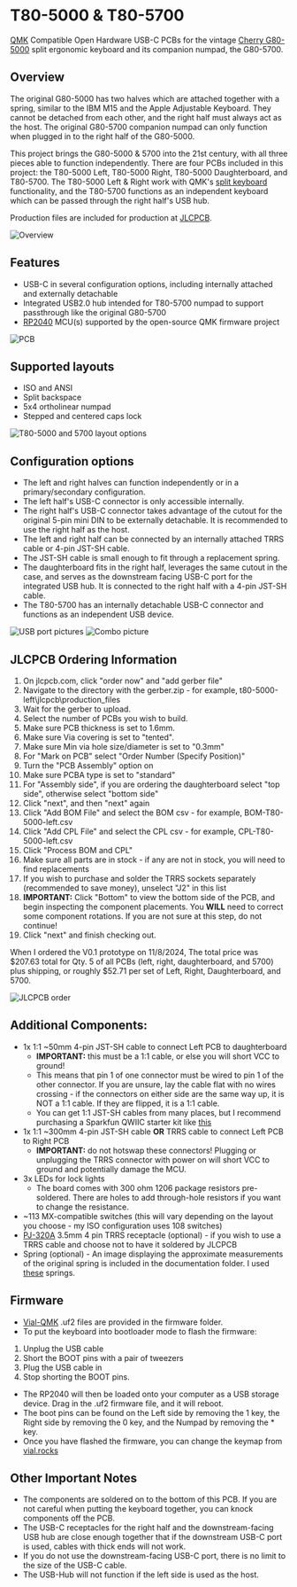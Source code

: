 # T80-5000 & T80-5700

[QMK](https://github.com/qmk/qmk_firmware) Compatible Open Hardware USB-C PCBs for the vintage [Cherry G80-5000](https://web.archive.org/web/20250114051116/https://deskthority.net/wiki/Cherry_G80-5000) split ergonomic keyboard and its companion numpad, the G80-5700.



## Overview
The original G80-5000 has two halves which are attached together with a spring, similar to the IBM M15 and the Apple Adjustable Keyboard. They cannot be detached from each other, and the right half must always act as the host.
The original G80-5700 companion numpad can only function when plugged in to the right half of the G80-5000.

This project brings the G80-5000 & 5700 into the 21st century, with all three pieces able to function independently.
There are four PCBs included in this project: the T80-5000 Left, T80-5000 Right, T80-5000 Daughterboard, and T80-5700.
The T80-5000 Left & Right work with QMK's [split keyboard](https://docs.qmk.fm/features/split_keyboard) functionality, and the T80-5700 functions as an independent keyboard which can be passed through the right half's USB hub.

Production files are included for production at [JLCPCB](https://jlcpcb.com/).

![Overview](https://github.com/nearestexit/t80-5000/blob/main/documentation/DSC03446.JPG)


## Features
 - USB-C in several configuration options, including internally attached and externally detachable
 - Integrated USB2.0 hub intended for T80-5700 numpad to support passthrough like the original G80-5700
 - [RP2040](https://www.raspberrypi.com/products/rp2040/specifications/) MCU(s) supported by the open-source QMK firmware project

![PCB](https://github.com/nearestexit/t80-5000/blob/main/documentation/allcombo.png)

## Supported layouts
 - ISO and ANSI
 - Split backspace
 - 5x4 ortholinear numpad
 - Stepped and centered caps lock
   
![T80-5000 and 5700 layout options](https://github.com/nearestexit/t80-5000/blob/main/documentation/KLE.png?raw=true)

## Configuration options
 - The left and right halves can function independently or in a primary/secondary configuration.
 - The left half's USB-C connector is only accessible internally.
 - The right half's USB-C connector takes advantage of the cutout for the original 5-pin mini DIN to be externally detachable. It is recommended to use the right half as the host.
 - The left and right half can be connected by an internally attached TRRS cable or 4-pin JST-SH cable.
 - The JST-SH cable is small enough to fit through a replacement spring.
 - The daughterboard fits in the right half, leverages the same cutout in the case, and serves as the downstream facing USB-C port for the integrated USB hub. It is connected to the right half with a 4-pin JST-SH cable.
 - The T80-5700 has an internally detachable USB-C connector and functions as an independent USB device.

![USB port pictures](https://github.com/nearestexit/t80-5000/blob/main/documentation/DSC03448.JPG)
![Combo picture](https://github.com/nearestexit/t80-5000/blob/main/documentation/misccombo.png)

## JLCPCB Ordering Information
1. On jlcpcb.com, click "order now" and "add gerber file"
2. Navigate to the directory with the gerber.zip - for example, t80-5000-left\jlcpcb\production_files
3. Wait for the gerber to upload.
4. Select the number of PCBs you wish to build.
5. Make sure PCB thickness is set to 1.6mm.
6. Make sure Via covering is set to "tented".
7. Make sure Min via hole size/diameter is set to "0.3mm"
8. For "Mark on PCB" select "Order Number (Specify Position)"
9. Turn the "PCB Assembly" option on
10. Make sure PCBA type is set to "standard"
11. For "Assembly side", if you are ordering the daughterboard select "top side", otherwise select "bottom side"
12. Click "next", and then "next" again
13. Click "Add BOM File" and select the BOM csv - for example, BOM-T80-5000-left.csv
14. Click "Add CPL File" and select the CPL csv - for example, CPL-T80-5000-left.csv
15. Click "Process BOM and CPL"
16. Make sure all parts are in stock - if any are not in stock, you will need to find replacements
17. If you wish to purchase and solder the TRRS sockets separately (recommended to save money), unselect "J2" in this list
18. **IMPORTANT:** Click "Bottom" to view the bottom side of the PCB, and begin inspecting the component placements. You **WILL** need to correct some component rotations. If you are not sure at this step, do not continue!
19. Click "next" and finish checking out.

When I ordered the V0.1 prototype on 11/8/2024, The total price was $207.63 total for Qty. 5 of all PCBs (left, right, daughterboard, and 5700) plus shipping, or roughly $52.71 per set of Left, Right, Daughterboard, and 5700.

![JLCPCB order](https://github.com/nearestexit/t80-5000/blob/main/documentation/JLCPCB%20order.png)

## Additional Components:
- 1x 1:1 ~50mm 4-pin JST-SH cable to connect Left PCB to daughterboard
  - **IMPORTANT:** this must be a 1:1 cable, or else you will short VCC to ground!
  - This means that pin 1 of one connector must be wired to pin 1 of the other connector. If you are unsure, lay the cable flat with no wires crossing - if the connectors on either side are the same way up, it is NOT a 1:1 cable. If they are flipped, it is a 1:1 cable.
  - You can get 1:1 JST-SH cables from many places, but I recommend purchasing a Sparkfun QWIIC starter kit like [this](https://www.amazon.com/dp/B08HQ1VSVL)
- 1x 1:1 ~300mm 4-pin JST-SH cable **OR** TRRS cable to connect Left PCB to Right PCB
  - **IMPORTANT:** do not hotswap these connectors! Plugging or unplugging the TRRS connector with power on will short VCC to ground and potentially damage the MCU.
- 3x LEDs for lock lights
  - The board comes with 300 ohm 1206 package resistors pre-soldered. There are holes to add through-hole resistors if you want to change the resistance.
- ~113 MX-compatible switches (this will vary depending on the layout you choose - my ISO configuration uses 108 switches)
- [PJ-320A](https://www.lcsc.com/product-detail/Audio-Connectors_XKB-Connectivity-PJ-320A_C2884926.html) 3.5mm 4 pin TRRS receptacle (optional) - if you wish to use a TRRS cable and choose not to have it soldered by JLCPCB
- Spring (optional) - An image displaying the approximate measurements of the original spring is included in the documentation folder. I used [these](https://www.amazon.com/dp/B0BRHF1DBL) springs.

## Firmware
- [Vial-QMK](https://get.vial.today/) .uf2 files are provided in the firmware folder.
- To put the keyboard into bootloader mode to flash the firmware:
1. Unplug the USB cable
2. Short the BOOT pins with a pair of tweezers
3. Plug the USB cable in
4. Stop shorting the BOOT pins.
- The RP2040 will then be loaded onto your computer as a USB storage device. Drag in the .uf2 firmware file, and it will reboot.
- The boot pins can be found on the Left side by removing the 1 key, the Right side by removing the 0 key, and the Numpad by removing the * key.
- Once you have flashed the firmware, you can change the keymap from [vial.rocks](https://vial.rocks)

## Other Important Notes
- The components are soldered on to the bottom of this PCB. If you are not careful when putting the keyboard together, you can knock components off the PCB.
- The USB-C receptacles for the right half and the downstream-facing USB hub are close enough together that if the downstream USB-C port is used, cables with thick ends will not work.
- If you do not use the downstream-facing USB-C port, there is no limit to the size of the USB-C cable.
- The USB-Hub will not function if the left side is used as the host.
  
